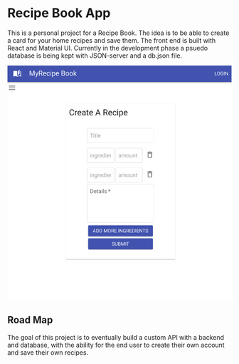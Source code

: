 # Recipe Book App

This is a personal project for a Recipe Book. The idea is to be able to create a card for your home recipes and save them.
The front end is built with React and Material UI.
Currently in the development phase a psuedo database is being kept with JSON-server and a db.json file.

![Screen shot of the App UI](https://github.com/drewpate/recipe-book-app/blob/main/images/Screen%20Shot%202022-11-12%20at%2011.03.16%20AM.png?raw=true)

## Road Map

The goal of this project is to eventually build a custom API with a backend and database, with the ability for the end user to create their own account and save their own recipes.
